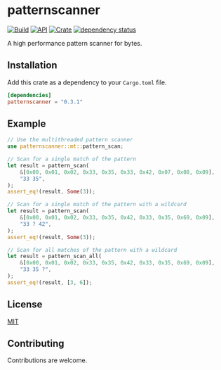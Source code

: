 # patternscanner

[![Build](https://github.com/Jakobzs/patternscanner/actions/workflows/rust.yml/badge.svg)](https://github.com/Jakobzs/patternscanner/actions/workflows/rust.yml)
[![API](https://docs.rs/patternscanner/badge.svg)](https://docs.rs/patternscanner)
[![Crate](https://img.shields.io/crates/v/patternscanner)](https://crates.io/crates/patternscanner)
[![dependency status](https://deps.rs/repo/github/jakobzs/patternscanner/status.svg)](https://deps.rs/repo/github/jakobzs/patternscanner)

A high performance pattern scanner for bytes.

## Installation

Add this crate as a dependency to your `Cargo.toml` file.

```toml
[dependencies]
patternscanner = "0.3.1"
```

## Example

```rust
// Use the multithreaded pattern scanner
use patternscanner::mt::pattern_scan;

// Scan for a single match of the pattern
let result = pattern_scan(
    &[0x00, 0x01, 0x02, 0x33, 0x35, 0x33, 0x42, 0x07, 0x08, 0x09],
    "33 35",
);
assert_eq!(result, Some(3));

// Scan for a single match of the pattern with a wildcard
let result = pattern_scan(
    &[0x00, 0x01, 0x02, 0x33, 0x35, 0x42, 0x33, 0x35, 0x69, 0x09],
    "33 ? 42",
);
assert_eq!(result, Some(3));

// Scan for all matches of the pattern with a wildcard
let result = pattern_scan_all(
    &[0x00, 0x01, 0x02, 0x33, 0x35, 0x42, 0x33, 0x35, 0x69, 0x09],
    "33 35 ?",
);
assert_eq!(result, [3, 6]);
```

## License

[MIT](license-mit)

## Contributing

Contributions are welcome.
